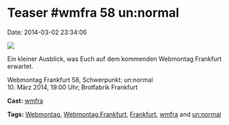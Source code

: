 Teaser \#wmfra 58 un:normal
===========================

Date: 2014-03-02 23:34:06

[![](http://i.vimeocdn.com/video/466299478_200x150.jpg)](http://vimeo.com/88014826)

Ein kleiner Ausblick, was Euch auf dem kommenden Webmontag Frankfurt
erwartet.

Webmontag Frankfurt 58, Schwerpunkt: un:normal\
10. März 2014, 19:00 Uhr, Brotfabrik Frankfurt

**Cast:** [wmfra](http://vimeo.com/wmfra)

**Tags:** [Webmontag](http://vimeo.com/tag:Webmontag), [Webmontag
Frankfurt](http://vimeo.com/tag:Webmontag+Frankfurt),
[Frankfurt](http://vimeo.com/tag:Frankfurt),
[wmfra](http://vimeo.com/tag:wmfra) and
[un:normal](http://vimeo.com/tag:un%3Anormal)

